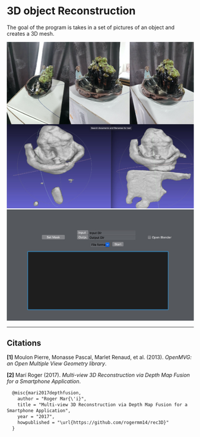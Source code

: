 # 3D object Reconstruction

The goal of the program is takes in a set of pictures of an object and creates a 3D mesh.

![](images/img.jpg)
![](images/program.jpg)

---------------------------------------------
Citations
---------------------------------------------

**[1]** Moulon Pierre, Monasse Pascal, Marlet Renaud, et al. (2013). *OpenMVG: an Open Multiple View Geometry library*.

**[2]** Marí Roger (2017). *Multi-view 3D Reconstruction via Depth Map Fusion for a Smartphone Application*.

```
  @misc{mari2017depthfusion,
    author = "Roger Mar{\'i}",
    title = "Multi-view 3D Reconstruction via Depth Map Fusion for a Smartphone Application",
    year = "2017",
    howpublished = "\url{https://github.com/rogermm14/rec3D}" 
  }
```
